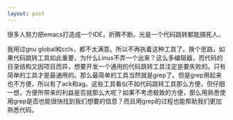 ```yaml
---
layout: post
---
```


很多人努力把emacs打造成一个IDE，折腾不断。光是一个代码跳转都能搞死人。

我用过gnu global和ccls，都不太满意。所以不再执着这种工具了。换个思路，如果代码跳转工具如此重要，为什么Linus不弄一个出来？这么多编辑器，而代码的目录结构又因项目而异，想要开发一个通用的代码跳转工具注定是要失败的。只有简单的工具才是最通用的。那么最简单的工具当然就是grep了。但是grep用起来也不方便，所以有了ack和ag。这些工具看似不如代码跳转工具那么方便，但仔细一想，方便所带来的利益是否就那么大呢？如果不考虑极致的方便，那么用熟悉使用grep是否也能很快找到我们想要的信息？而且用grep的过程也能帮助我们更加熟悉代码。
